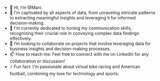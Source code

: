 - 👋 Hi, I’m @Marc
- 👀 I'm captivated by all aspects of data, from unraveling intricate patterns to extracting meaningful insights and leveraging it for informed decision-making. 
- 🌱 I'm currently dedicated to honing my communication skills, recognizing their crucial role in conveying complex data findings effectively. 
- 💞️ I’m looking to collaborate on projects that involve leveraging data for business insights and decision-making processes.
- 📫 How to reach me: Feel free to connect with me on LinkedIn for any collaboration or discussion! 
- ⚡ Fun fact: I'm passionate about virtual bike racing and American football, combining my love for technology and sports.

<!---
MarcLegion/MarcLegion is a ✨ special ✨ repository because its `README.md` (this file) appears on your GitHub profile.
You can click the Preview link to take a look at your changes.
--->
